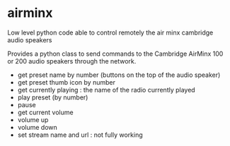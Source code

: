 # airminx
Low level python code able to control remotely the air minx cambridge audio speakers

Provides a python class to send commands to the Cambridge AirMinx 100 or 200 audio speakers through the network.
 - get preset name by number (buttons on the top of the audio speaker)
 - get preset thumb icon by number
 - get currently playing : the name of the radio currently played
 - play preset (by number)
 - pause
 - get current volume
 - volume up
 - volume down
 - set stream name and url : not fully working
